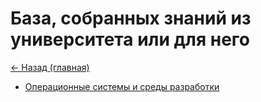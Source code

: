 # База, собранных знаний из университета или для него

[<- Назад (главная)](https://github.com/boorlakov/zettelkasten/blob/main/README.md)

- [Операционные системы и среды разработки](https://github.com/boorlakov/zettelkasten/blob/main/university/operation%20systems%20and%20IDE/os%20%26%20ide.md)
